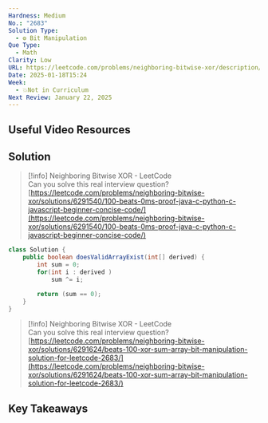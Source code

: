 ```yaml
---
Hardness: Medium
No.: "2683"
Solution Type:
  - ⚙️ Bit Manipulation
Que Type:
  - Math
Clarity: Low
URL: https://leetcode.com/problems/neighboring-bitwise-xor/description/
Date: 2025-01-18T15:24
Week:
  - 💥Not in Curriculum
Next Review: January 22, 2025
---
```

## Useful Video Resources

## Solution

> [!info] Neighboring Bitwise XOR - LeetCode  
> Can you solve this real interview question?  
> [https://leetcode.com/problems/neighboring-bitwise-xor/solutions/6291540/100-beats-0ms-proof-java-c-python-c-javascript-beginner-concise-code/](https://leetcode.com/problems/neighboring-bitwise-xor/solutions/6291540/100-beats-0ms-proof-java-c-python-c-javascript-beginner-concise-code/)  

```Java
class Solution {
    public boolean doesValidArrayExist(int[] derived) {
        int sum = 0;
        for(int i : derived )
            sum ^= i;

        return (sum == 0);
    }
}
```

> [!info] Neighboring Bitwise XOR - LeetCode  
> Can you solve this real interview question?  
> [https://leetcode.com/problems/neighboring-bitwise-xor/solutions/6291624/beats-100-xor-sum-array-bit-manipulation-solution-for-leetcode-2683/](https://leetcode.com/problems/neighboring-bitwise-xor/solutions/6291624/beats-100-xor-sum-array-bit-manipulation-solution-for-leetcode-2683/)  

## Key Takeaways